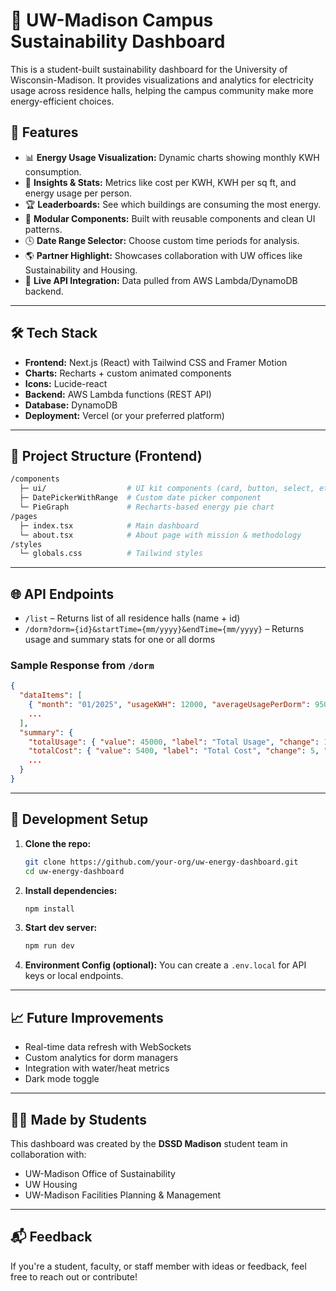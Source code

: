 # 🌿 UW-Madison Campus Sustainability Dashboard

This is a student-built sustainability dashboard for the University of Wisconsin-Madison. It provides visualizations and analytics for electricity usage across residence halls, helping the campus community make more energy-efficient choices.

## 🚀 Features

- 📊 **Energy Usage Visualization:** Dynamic charts showing monthly KWH consumption.
- 🧠 **Insights & Stats:** Metrics like cost per KWH, KWH per sq ft, and energy usage per person.
- 🏆 **Leaderboards:** See which buildings are consuming the most energy.
- 🧩 **Modular Components:** Built with reusable components and clean UI patterns.
- 🕓 **Date Range Selector:** Choose custom time periods for analysis.
- 🌎 **Partner Highlight:** Showcases collaboration with UW offices like Sustainability and Housing.
- 📡 **Live API Integration:** Data pulled from AWS Lambda/DynamoDB backend.

---

## 🛠️ Tech Stack

- **Frontend:** Next.js (React) with Tailwind CSS and Framer Motion
- **Charts:** Recharts + custom animated components
- **Icons:** Lucide-react
- **Backend:** AWS Lambda functions (REST API)
- **Database:** DynamoDB
- **Deployment:** Vercel (or your preferred platform)

---

## 📁 Project Structure (Frontend)

```bash
/components
  ├─ ui/                  # UI kit components (card, button, select, etc.)
  ├─ DatePickerWithRange  # Custom date picker component
  └─ PieGraph             # Recharts-based energy pie chart
/pages
  ├─ index.tsx            # Main dashboard
  └─ about.tsx            # About page with mission & methodology
/styles
  └─ globals.css          # Tailwind styles
```

---

## 🌐 API Endpoints

- `/list` – Returns list of all residence halls (name + id)
- `/dorm?dorm={id}&startTime={mm/yyyy}&endTime={mm/yyyy}` – Returns usage and summary stats for one or all dorms

### Sample Response from `/dorm`
```json
{
  "dataItems": [
    { "month": "01/2025", "usageKWH": 12000, "averageUsagePerDorm": 9500 },
    ...
  ],
  "summary": {
    "totalUsage": { "value": 45000, "label": "Total Usage", "change": 12, "direction": "up" },
    "totalCost": { "value": 5400, "label": "Total Cost", "change": 5, "direction": "down" },
    ...
  }
}
```

---

## 🧪 Development Setup

1. **Clone the repo:**
   ```bash
   git clone https://github.com/your-org/uw-energy-dashboard.git
   cd uw-energy-dashboard
   ```

2. **Install dependencies:**
   ```bash
   npm install
   ```

3. **Start dev server:**
   ```bash
   npm run dev
   ```

4. **Environment Config (optional):**
   You can create a `.env.local` for API keys or local endpoints.

---

## 📈 Future Improvements

- Real-time data refresh with WebSockets
- Custom analytics for dorm managers
- Integration with water/heat metrics
- Dark mode toggle

---

## 🧑‍💻 Made by Students

This dashboard was created by the **DSSD Madison** student team in collaboration with:
- UW-Madison Office of Sustainability
- UW Housing
- UW-Madison Facilities Planning & Management

---

## 📬 Feedback

If you're a student, faculty, or staff member with ideas or feedback, feel free to reach out or contribute!
